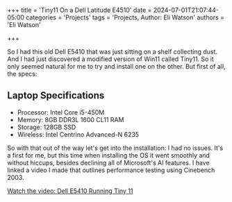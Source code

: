 +++
title = 'Tiny11 On a Dell Latitude E4510'
date = 2024-07-01T21:07:44-05:00
categories = 'Projects'
tags = 'Projects, Author: Eli Watson'
authors = 'Eli Watson'

+++

So I had this old Dell E5410 that was just sitting on a shelf collecting dust. And I had just discovered a modified version of Win11 called Tiny11. So it only seemed natural for me to try and install one on the other.
But first of all, the specs:

## Laptop Specifications

- Processor: Intel Core i5-450M
- Memory: 8GB DDR3L 1600 CL11 RAM
- Storage: 128GB SSD
- Wireless: Intel Centrino Advanced-N 6235

So with that out of the way let's get into the installation: I had no issues. It's a first for me, but this time when installing the OS it went smoothly and without hiccups, besides declining all of Microsoft's AI features.
I have linked a video I made that outlines performance testing using Cinebench 2003.

[Watch the video: Dell E5410 Running Tiny 11](https://www.youtube.com/watch?v=WR0P8wzmHoE)